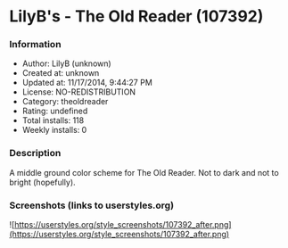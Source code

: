 # LilyB's - The Old Reader (107392)

### Information
- Author: LilyB (unknown)
- Created at: unknown
- Updated at: 11/17/2014, 9:44:27 PM
- License: NO-REDISTRIBUTION
- Category: theoldreader
- Rating: undefined
- Total installs: 118
- Weekly installs: 0


### Description
A middle ground color scheme for The Old Reader. Not to dark and not to bright (hopefully).


### Screenshots (links to userstyles.org)
![https://userstyles.org/style_screenshots/107392_after.png](https://userstyles.org/style_screenshots/107392_after.png)


